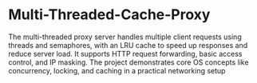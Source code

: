 # Multi-Threaded-Cache-Proxy
The multi-threaded proxy server handles multiple client requests using threads and semaphores, with an LRU cache to speed up responses and reduce server load. It supports HTTP request forwarding, basic access control, and IP masking. The project demonstrates core OS concepts like concurrency, locking, and caching in a practical networking setup
